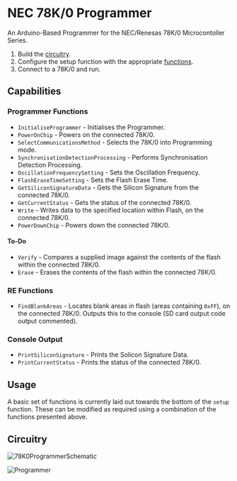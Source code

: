 # NEC 78K/0 Programmer
An Arduino-Based Programmer for the NEC/Renesas 78K/0 Microcontoller Series.

1. Build the [circuitry](#circuitry).
2. Configure the setup function with the appropriate [functions](#capabilities).
3. Connect to a 78K/0 and run.

## Capabilities

### Programmer Functions
- ```InitialiseProgrammer``` - Initialises the Programmer.
- ```PowerOnChip``` - Powers on the connected 78K/0.
- ```SelectCommunicationsMethod``` - Selects the 78K/0 into Programming mode.
- ```SynchronisationDetectionProcessing``` - Performs Synchronisation Detection Processing.
- ```OscillationFrequencySetting``` - Sets the Oscillation Frequency.
- ```FlashEraseTimeSetting``` - Sets the Flash Erase Time.
- ```GetSiliconSignatureData``` - Gets the Silicon Signature from the connected 78K/0.
- ```GetCurrentStatus``` - Gets the status of the connected 78K/0.
- ```Write``` - Writes data to the specified location within Flash, on the connected 78K/0.
- ```PowerDownChip``` - Powers down the connected 78K/0.

#### To-Do
- ```Verify``` - Compares a supplied image against the contents of the flash within the connected 78K/0.
- ```Erase``` - Erases the contents of the flash within the connected 78K/0.

### RE Functions
- ```FindBlankAreas``` - Locates blank areas in flash (areas containing ```0xFF```), on the connected 78K/0. Outputs this to the console (SD card output code output commented).

### Console Output
- ```PrintSiliconSignature``` - Prints the Solicon Signature Data.
- ```PrintCurrentStatus``` - Prints the status of the connected 78K/0.

## Usage
A basic set of functions is currently laid out towards the bottom of the ```setup``` function. These can be modified as required using a combination of the functions presented above.

## Circuitry
![78K0ProgrammerSchematic](https://github.com/user-attachments/assets/8c9592f7-980f-4928-a4e6-9960cc3ada82)

![Programmer](https://github.com/user-attachments/assets/9eb82d6f-0c51-472b-aa00-cde0c601fff3)
